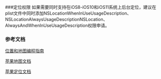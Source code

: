 ###定位权限
如果需要同时支持在iOS8-iOS10和iOS11系统上后台定位，建议在plist文件中同时添加NSLocationWhenInUseUsageDescription、NSLocationAlwaysUsageDescriptionNSLocation、AlwaysAndWhenInUseUsageDescription权限申请。




### 参考文档
[位置和地图编程指南](https://developer.apple.com/library/archive/documentation/UserExperience/Conceptual/LocationAwarenessPG/Introduction/Introduction.html#//apple_ref/doc/uid/TP40009497?language=objc)

[苹果地图文档](https://developer.apple.com/documentation/mapkit/mkmapview?language=objc)

[苹果定位文档](http://gracelancy.com/blog/2016/01/06/ape-ios-arch-design/)
